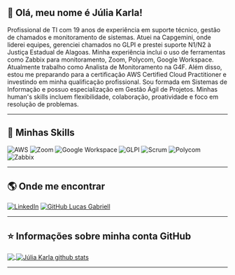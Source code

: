 <h2>👋 Olá, meu nome é <strong>Júlia Karla!</strong></h2>

Profissional de TI com 19 anos de experiência em suporte técnico, gestão de chamados e monitoramento de sistemas. Atuei na Capgemini, onde liderei equipes, gerenciei chamados no GLPI e prestei suporte N1/N2 à Justiça Estadual de Alagoas. Minha experiência inclui o uso de ferramentas como Zabbix para monitoramento, Zoom, Polycom, Google Workspace. Atualmente trabalho como Analista de Monitoramento na G4F. Além disso, estou me preparando para a certificação AWS Certified Cloud Practitioner e investindo em minha qualificação profissional. Sou formada em Sistemas de Informação e possuo especialização em Gestão Ágil de Projetos. Minhas human's skills incluem flexibilidade, colaboração, proatividade e foco em resolução de problemas.

---

## 🚀 Minhas Skills

![AWS](https://img.shields.io/badge/-AWS-232F3E?style=flat&logo=Amazon-AWS&logoColor=white)
![Zoom](https://img.shields.io/badge/-Zoom-2D8CFF?style=flat&logo=Zoom&logoColor=white)
![Google Workspace](https://img.shields.io/badge/-Google%20Workspace-4285F4?style=flat&logo=Google&logoColor=white)
![GLPI](https://img.shields.io/badge/-GLPI-005c99?style=flat&logo=GLPI&logoColor=white)
![Scrum](https://img.shields.io/badge/-Scrum-1A82E2?style=flat&logo=Scrum&logoColor=white)
![Polycom](https://img.shields.io/badge/-Polycom-E4002B?style=flat&logoColor=white)
![Zabbix](https://img.shields.io/badge/-Zabbix-DC062B?style=flat&logo=Zabbix&logoColor=white)

---

## 🌎 Onde me encontrar

[![LinkedIn](https://img.shields.io/badge/LinkedIn-0077B5?style=for-the-badge&logo=linkedin&logoColor=white)](https://www.linkedin.com/in/juliakarla/)
[![GitHub Lucas Gabriell](https://img.shields.io/github/followers/juliakarla?label=follow&style=social)](https://github.com/juliakarla)

---

## ⭐ Informações sobre minha conta GitHub

<a href="https://github.com/Gurupreet">
  <img align="center" src="https://github-readme-stats.vercel.app/api/top-langs/?username=juliakarla&theme=dracula&hide_langs_below=1" />
</a>

<a href="https://github.com/Gurupreet">
 <img align="center" src="https://github-readme-stats.vercel.app/api?username=juliakarla&show_icons=true&theme=dracula&line_height=27" alt="Júlia Karla github stats"/>
</a>

---
